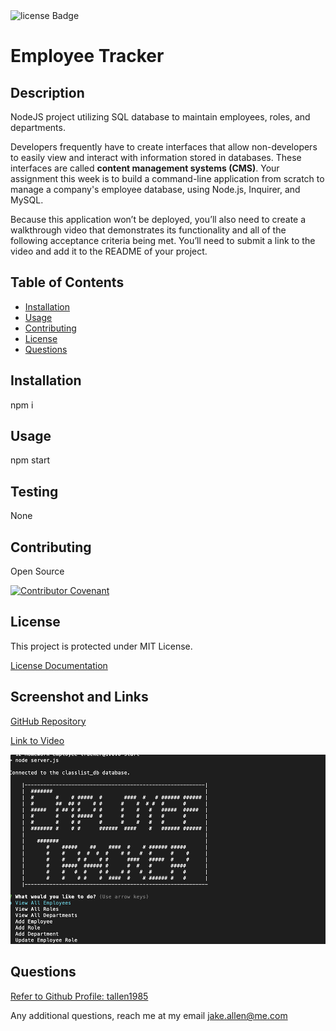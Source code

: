 <img src="https://img.shields.io/badge/License-MIT-green" alt="license Badge" />
  
  
  # Employee Tracker
  ## Description
  NodeJS project utilizing SQL database to maintain employees, roles, and departments.

  Developers frequently have to create interfaces that allow non-developers to easily view and interact with information stored in databases. These interfaces are called **content management systems (CMS)**. Your assignment this week is to build a command-line application from scratch to manage a company's employee database, using Node.js, Inquirer, and MySQL.

  Because this application won’t be deployed, you’ll also need to create a walkthrough video that demonstrates its functionality and all of the following acceptance criteria being met. You’ll need to submit a link to the video and add it to the README of your project.
  
  ## Table of Contents
  - [Installation](#installation)
  - [Usage](#usage)
  - [Contributing](#contributing)
  - [License](#license)
  - [Questions](#questions)
  ## Installation
  npm i
  ## Usage
  npm start

  ## Testing
  None
  ## Contributing
  Open Source
  
  [![Contributor Covenant](https://img.shields.io/badge/Contributor%20Covenant-2.1-4baaaa.svg)](code_of_conduct.md)
  ## License
  This project is protected under MIT License.

[License Documentation](https://opensource.org/licenses/MIT)

  ## Screenshot and Links
  [GitHub Repository](https://github.com/tallen1985/12-Homework-Employee-Tracker)

  [Link to Video](https://drive.google.com/file/d/1eHQoVcbwauB0DYCya4xPPhxevLRFG1QA/view?usp=sharing)
  
  ![Screenshot](./screenshot.png)
  ## Questions
  [Refer to Github Profile: tallen1985](http://www.github.com/tallen1985)
  
  Any additional questions, reach me at my email jake.allen@me.com
  